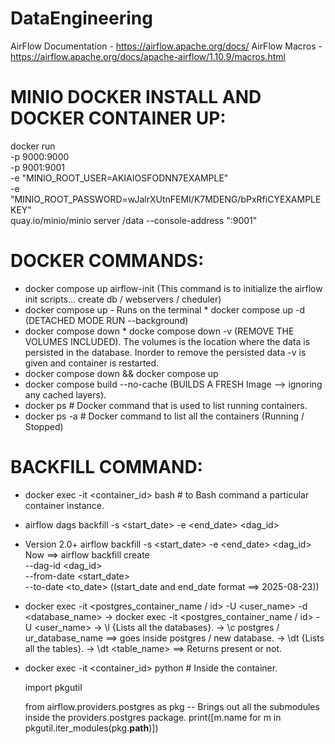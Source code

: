 # DataEngineering

AirFlow Documentation - https://airflow.apache.org/docs/
AirFlow Macros        - https://airflow.apache.org/docs/apache-airflow/1.10.9/macros.html


# MINIO DOCKER INSTALL AND DOCKER CONTAINER UP:
docker run \
   -p 9000:9000 \
   -p 9001:9001 \
   -e "MINIO_ROOT_USER=AKIAIOSFODNN7EXAMPLE" \
   -e "MINIO_ROOT_PASSWORD=wJalrXUtnFEMI/K7MDENG/bPxRfiCYEXAMPLEKEY" \
   quay.io/minio/minio server /data --console-address ":9001"

# DOCKER COMMANDS:

* docker compose up airflow-init (This command is to initialize the airflow init scripts... create db / webservers / cheduler)
* docker compose up       - Runs on the terminal
       * docker compose up -d (DETACHED MODE RUN --background)
* docker compose down
       * docke compose down -v (REMOVE THE VOLUMES INCLUDED).
             The volumes is the location where the data is persisted in the database.
             Inorder to remove the persisted data -v is given and container is restarted.
* docker compose down && docker compose up
* docker compose build --no-cache (BUILDS A FRESH Image --> ignoring any cached layers).
* docker ps 	# Docker command that is used to list running containers.
* docker ps -a  # Docker command to list all the containers (Running / Stopped)

BACKFILL COMMAND:
=================
* docker exec -it <container_id> bash	# to Bash command a particular container instance.
* airflow dags backfill -s <start_date> -e <end_date> <dag_id>
* Version 2.0+ airflow backfill -s <start_date> -e <end_date> <dag_id>
      Now ==> airflow backfill create \
                         --dag-id <dag_id> \
                         --from-date <start_date> \
                         --to-date <to_date>
       ((start_date and end_date format ==> 2025-08-23))
* docker exec -it <postgres_container_name / id> -U <user_name> -d <database_name>
      -> docker exec -it <postgres_container_name / id> -U <user_name>
      -> \l {Lists all the databases}.
      -> \c postgres / ur_database_name ==> goes inside postgres / new database.
      -> \dt {Lists all the tables}.
      -> \dt <table_name> ==> Returns present or not.
     
* docker exec -it <container_id> python   # Inside the container.
   
    import pkgutil
  
    from airflow.providers.postgres as pkg
    -- Brings out all the submodules inside the providers.postgres package.
    print([m.name for m in pkgutil.iter_modules(pkg.__path__)])
